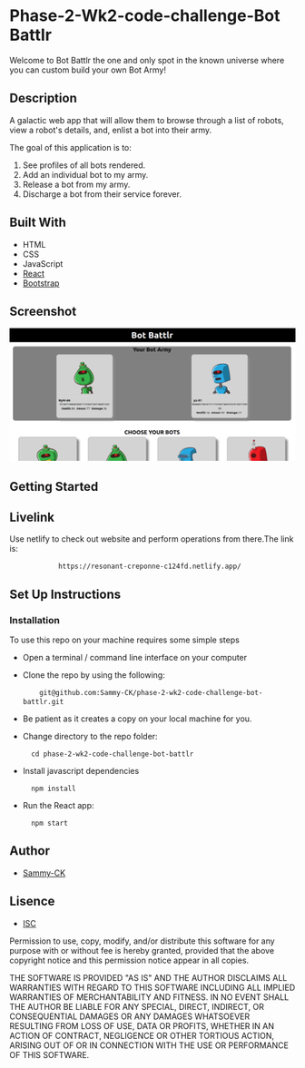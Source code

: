 # Phase-2-Wk2-code-challenge-Bot Battlr

Welcome to Bot Battlr the one and only spot in the known universe where you
can custom build your own Bot Army! 

## Description
A galactic web app that will allow them to browse through
a list of robots, view a robot's details, and, enlist a bot into their army.


The goal of this application is to:
1. See profiles of all bots rendered.
2. Add an individual bot to my army.
3. Release a bot from my army.
4. Discharge a bot from their service forever.

## Built With
- HTML
- CSS
- JavaScript
- [React](https://reactjs.org/)
- [Bootstrap](https://getbootstrap.com/)


## Screenshot
<img src="./public/Screenshot from 2023-01-23 11-48-28.png" alt="screenshot" />


## Getting Started

## Livelink
Use netlify  to check out website and perform operations from there.The link is:

                https://resonant-creponne-c124fd.netlify.app/


## Set Up Instructions

### Installation
To use this repo on your machine requires some simple steps

- Open a terminal / command line interface on your computer
- Clone the repo by using the following:

          git@github.com:Sammy-CK/phase-2-wk2-code-challenge-bot-battlr.git

- Be patient as it creates a copy on your local machine for you.

- Change directory to the repo folder:

        cd phase-2-wk2-code-challenge-bot-battlr       

- Install javascript dependencies

        npm install

- Run the React app:
        
        npm start


## Author
- [Sammy-CK](https://github.com/Sammy-CK)

## Lisence
- [ISC](https://choosealicense.com/licenses/isc/)

Permission to use, copy, modify, and/or distribute this software for any purpose with or without fee is hereby granted, provided that the above copyright notice and this permission notice appear in all copies.

THE SOFTWARE IS PROVIDED "AS IS" AND THE AUTHOR DISCLAIMS ALL WARRANTIES WITH REGARD TO THIS SOFTWARE INCLUDING ALL IMPLIED WARRANTIES OF MERCHANTABILITY AND FITNESS. IN NO EVENT SHALL THE AUTHOR BE LIABLE FOR ANY SPECIAL, DIRECT, INDIRECT, OR CONSEQUENTIAL DAMAGES OR ANY DAMAGES WHATSOEVER RESULTING FROM LOSS OF USE, DATA OR PROFITS, WHETHER IN AN ACTION OF CONTRACT, NEGLIGENCE OR OTHER TORTIOUS ACTION, ARISING OUT OF OR IN CONNECTION WITH THE USE OR PERFORMANCE OF THIS SOFTWARE.
